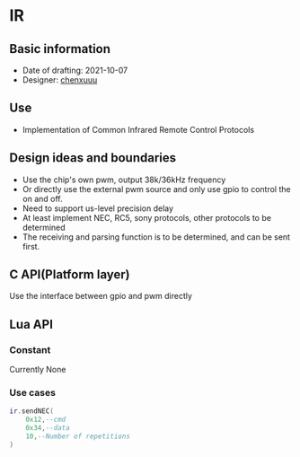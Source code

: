 # IR

## Basic information

* Date of drafting: 2021-10-07
* Designer: [chenxuuu](https://github.com/chenxuuu)

## Use

* Implementation of Common Infrared Remote Control Protocols

## Design ideas and boundaries

* Use the chip's own pwm, output 38k/36kHz frequency
* Or directly use the external pwm source and only use gpio to control the on and off.
* Need to support us-level precision delay
* At least implement NEC, RC5, sony protocols, other protocols to be determined
* The receiving and parsing function is to be determined, and can be sent first.

## C API(Platform layer)

Use the interface between gpio and pwm directly

## Lua API

### Constant

Currently None

### Use cases

```lua
ir.sendNEC(
    0x12,--cmd
    0x34,--data
    10,--Number of repetitions
)
```
